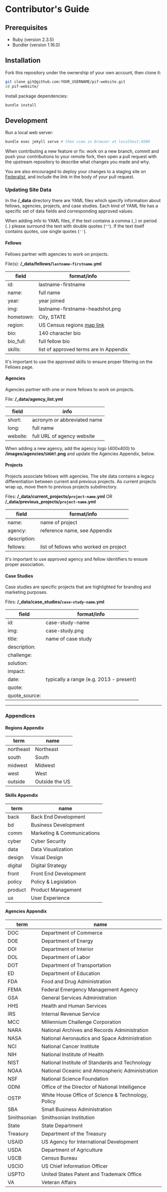 # Contributor's Guide

## Prerequisites

  + Ruby (version 2.3.5)
  + Bundler (version 1.16.0)

## Installation

Fork this repository under the ownership of your own account, then clone it:

```sh
git clone git@github.com:YOUR_USERNAME/pif-website.git
cd pif-website/
```

Install package dependencies:

```sh
bundle install
```

## Development

Run a local web server:

```sh
bundle exec jekyll serve # then view in browser at localhost:4500
```

When contributing a new feature or fix: work on a new branch, commit and push your contributions to your remote fork, then open a pull request with the upstream repository to describe what changes you made and why.

You are also encouraged to deploy your changes to a staging site on [Federalist](https://federalist.18f.gov), and include the link in the body of your pull request.




















### Updating Site Data

In the **/_data** directory there are YAML files which specify information about fellows, agencies, projects, and case studies. Each kind of YAML file has a specific set of data fields and corresponding approved values.

When adding info to YAML files, if the text contains a comma (`,`) or period (`.`) please surround the text with double quotes (`""`). If the text itself contains quotes, use single quotes (`''`).

#### Fellows

Fellows partner with agencies to work on projects.

File(s): **/_data/fellows/`lastname-firstname`.yml**

field | format/info
--- | ---
id: | lastname-firstname
name: | full name
year: | year joined
img: | lastname-firstname-headshot.png
hometown: | City, STATE
region: | US Census regions [map link](http://www2.census.gov/geo/pdfs/maps-data/maps/reference/us_regdiv.pdf)
bio: | 140 character bio
bio_full: | full fellow bio
skills: | list of approved terms are in Appendix

It's important to use the approved skills to ensure proper filtering on the Fellows page.

#### Agencies

Agencies partner with one or more fellows to work on projects.

File: **/_data/agency_list.yml**

field | info
--- | ---
short: | acronym or abbreviated name
long: | full name
website: | full URL of agency website

When adding a new agency, add the agency logo (400x400) to **/images/agencies/`SHORT`.png** and update the Agencies Appendix, below.

#### Projects

Projects associate fellows with agencies. The site data contains a legacy differentiation between current and previous projects. As current projects wrap up, move them to previous projects subdirectory.

Files: **/_data/current_projects/`project-name`.yml** OR **/_data/previous_projects/`project-name`.yml**

field | format/info
--- | ---
name: | name of project
agency: | reference name, see Appendix
description: |
fellows: | list of fellows who worked on project

It's important to use approved agency and fellow identifiers to ensure proper association.

#### Case Studies

Case studies are specific projects that are highlighted for branding and marketing purposes.

Files: **/_data/case_studies/`case-study-name`.yml**

field | format/info
--- | ---
id: | case-study-name
img: | case-study.png
title: | name of case study
description: |
challenge: |
solution: |
impact: |
date: | typically a range (e.g. 2013 - present)
quote: |
quote_source: |











<hr>



### Appendices

#### Regions Appendix

term | name
--- | ---
northeast | Northeast
south | South
midwest | Midwest
west | West
outside | Outside the US

#### Skills Appendix

term | name
--- | ---
back | Back End Development
bd | Business Development
comm | Marketing & Communications
cyber | Cyber Security
data | Data Visualization
design | Visual Design
digital | Digital Strategy
front | Front End Development
policy | Policy & Legislation
product | Product Management
ux | User Experience

#### Agencies Appendix

term | name
--- | ---
DOC | Department of Commerce
DOE | Department of Energy
DOI | Department of Interior
DOL | Department of Labor
DOT | Department of Transportation
ED | Department of Education
FDA | Food and Drug Administration
FEMA | Federal Emergency Management Agency
GSA | General Services Administration
HHS | Health and Human Services
IRS | Internal Revenue Service
MCC | Millennium Challenge Corporation
NARA | National Archives and Records Administration
NASA | National Aeronautics and Space Administration
NCI | National Cancer Institute
NIH | National Institute of Health
NIST | National Institute of Standards and Technology
NOAA | National Oceanic and Atmospheric Administration
NSF | National Science Foundation
ODNI | Office of the Director of National Intelligence
OSTP | White House Office of Science & Technology, Policy
SBA | Small Business Administration
Smithsonian | Smithsonian Institution
State | State Department
Treasury | Department of the Treasury
USAID | US Agency for International Development
USDA | Department of Agriculture
USCB | Census Bureau
USCIO | US Chief Information Officer
USPTO | United States Patent and Trademark Office
VA | Veteran Affairs
